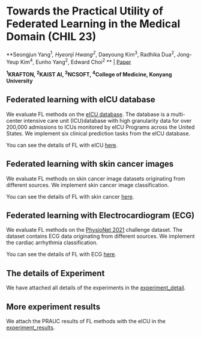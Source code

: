 # Towards the Practical Utility of Federated Learning in the Medical Domain (CHIL 23)


**Seongjun Yang<sup>1</sup><sup>*</sup>, Hyeonji Hwang<sup>2</sup><sup>*</sup>, Daeyoung Kim<sup>3</sup>, Radhika Dua<sup>2</sup>, Jong-Yeup Kim<sup>4</sup>, Eunho Yang<sup>2</sup>, Edward Choi<sup>2</sup> ** | [Paper](https://arxiv.org/abs/2207.03075)

**<sup>1</sup>KRAFTON, <sup>2</sup>KAIST AI, <sup>3</sup>NCSOFT, <sup>4</sup>College of Medicine, Konyang University**

## Federated learning with eICU database
We evaluate FL methods on the [eICU database](https://www.nature.com/articles/sdata2018178). The database is a multi-center intensive care unit (ICU)database with high granularity data for over 200,000 admissions to ICUs monitored by eICU Programs across the United States. We implement six clinical prediction tasks from the eICU database. 

You can see the details of FL with eICU [here](ehr_federated/README.md).



## Federated learning with skin cancer images
We evaluate FL methods on skin cancer image datasets originating from different sources. We implement skin cancer image classification. 

You can see the details of FL with skin cancer [here](skin_cancer_federated/README.md).

## Federated learning with Electrocardiogram (ECG)
We evaluate FL methods on the [PhysioNet 2021](https://moody-challenge.physionet.org/2021/) challenge dataset. The dataset contains ECG data originating from different sources. We implement the cardiac arrhythmia classification.

You can see the details of FL with ECG [here](ecg_federated/README.md).

## The details of Experiment
We have attached all details of the experiments in the [experiment_detail](experiment_detail/README.md).

## More experiment results
We attach the PRAUC results of FL methods with the eICU in the [experiment_results](experiment_results/README.md).
